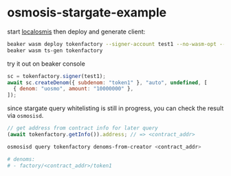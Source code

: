 # osmosis-stargate-example

start [localosmis](https://docs.osmosis.zone/developing/tools/localosmosis.html) then deploy and generate client:

```sh
beaker wasm deploy tokenfactory --signer-account test1 --no-wasm-opt --admin signer --raw '{}'
beaker wasm ts-gen tokenfactory
```

try it out on beaker console

```js
sc = tokenfactory.signer(test1);
await sc.createDenom({ subdenom: "token1" }, "auto", undefined, [
  { denom: "uosmo", amount: "10000000" },
]);
```

since stargate query whitelisting is still in progress, you can check the result via `osmosisd`.

```js
// get address from contract info for later query
(await tokenfactory.getInfo()).address; // => <contract_addr>
```

```sh
osmosisd query tokenfactory denoms-from-creator <contract_addr>

# denoms:
# - factory/<contract_addr>/token1
```
